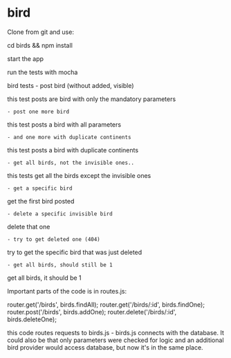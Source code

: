 # bird

Clone from git and use:

cd birds && npm install

start the app

run the tests with mocha

  bird tests
    - post bird (without added, visible)

this test posts are bird with only the mandatory parameters

    - post one more bird

this test posts a bird with all parameters

    - and one more with duplicate continents

this test posts a bird with duplicate continents

    - get all birds, not the invisible ones..

this tests get all the birds except the invisible ones

    - get a specific bird

get the first bird posted

    - delete a specific invisible bird

delete that one

    - try to get deleted one (404)

try to get the specific bird that was just deleted

    - get all birds, should still be 1

get all birds, it should be 1

Important parts of the code is in routes.js:

router.get('/birds', birds.findAll);
router.get('/birds/:id', birds.findOne);
router.post('/birds', birds.addOne);
router.delete('/birds/:id', birds.deleteOne);

this code routes requests to birds.js - birds.js connects with the database. It could also be that only parameters were checked for logic and an additional bird provider would access database, but now it's in the same place.